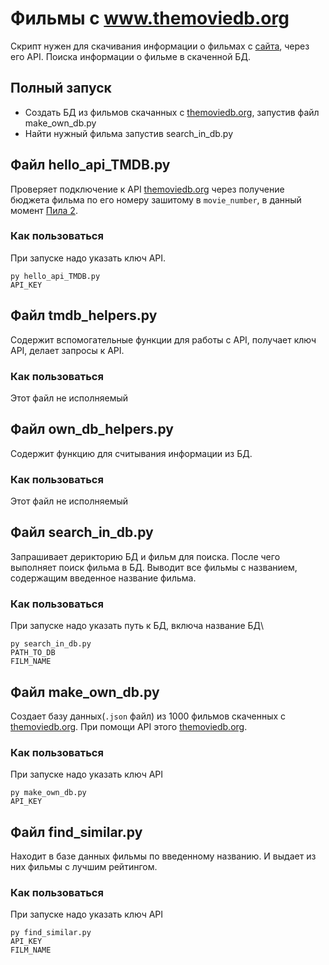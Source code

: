 # Фильмы с www.themoviedb.org

Скрипт нужен для скачивания информации о фильмах с [сайта](https://www.themoviedb.org/), через его API. Поиска информации о фильме в скаченной БД.

## Полный запуск
- Создать БД из фильмов скачанных с [themoviedb.org](https://www.themoviedb.org/), запустив файл make_own_db.py 
- Найти нужный фильма запустив search_in_db.py 


## Файл hello_api_TMDB.py

Проверяет подключение к API [themoviedb.org](https://www.themoviedb.org/) через получение бюджета фильма по его номеру зашитому в `movie_number`, в данный момент [Пила 2](https://www.themoviedb.org/movie/215-saw-ii).

### Как пользоваться
При запуске надо указать ключ API.
```
py hello_api_TMDB.py
API_KEY
```

## Файл tmdb_helpers.py

Содержит вспомогательные функции для работы с API, получает ключ API, делает запросы к API.

### Как пользоваться
Этот файл не исполняемый

## Файл own_db_helpers.py

Содержит функцию для считывания информации из БД. 

### Как пользоваться
Этот файл не исполняемый

## Файл search_in_db.py 

Запрашивает дерикторию БД и фильм для поиска. После чего выполняет поиск фильма в БД. Выводит все фильмы с названием, содержащим введенное название фильма.

### Как пользоваться
При запуске надо указать путь к БД, включа название БД\
```
py search_in_db.py 
PATH_TO_DB
FILM_NAME
```

## Файл make_own_db.py 

Создает базу данных(`.json` файл) из 1000 фильмов скаченных с [themoviedb.org](https://www.themoviedb.org/). При помощи API этого [themoviedb.org](https://www.themoviedb.org/).

### Как пользоваться
При запуске надо указать ключ API
```
py make_own_db.py 
API_KEY
```

## Файл find_similar.py

Находит в базе данных фильмы по введенному названию. И выдает из них фильмы с лучшим рейтингом. 

### Как пользоваться
При запуске надо указать ключ API
```
py find_similar.py
API_KEY
FILM_NAME
```
